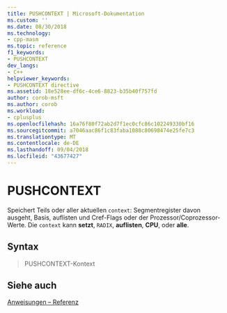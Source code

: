```yaml
---
title: PUSHCONTEXT | Microsoft-Dokumentation
ms.custom: ''
ms.date: 08/30/2018
ms.technology:
- cpp-masm
ms.topic: reference
f1_keywords:
- PUSHCONTEXT
dev_langs:
- C++
helpviewer_keywords:
- PUSHCONTEXT directive
ms.assetid: 18e528ee-df6c-4ce6-8823-b35b40f757fd
author: corob-msft
ms.author: corob
ms.workload:
- cplusplus
ms.openlocfilehash: 16a76f80f72ab2d7f1ec0cfc86c102249330bf16
ms.sourcegitcommit: a7046aac86f1c83faba1088c80698474e25fe7c3
ms.translationtype: MT
ms.contentlocale: de-DE
ms.lasthandoff: 09/04/2018
ms.locfileid: "43677427"
---
```

# <a name="pushcontext"></a>PUSHCONTEXT

Speichert Teils oder aller aktuellen `context`: Segmentregister davon ausgeht, Basis, auflisten und Cref-Flags oder der Prozessor/Coprozessor-Werte. Die `context` kann **setzt**, `RADIX`, **auflisten**, **CPU**, oder **alle**.

## <a name="syntax"></a>Syntax

> PUSHCONTEXT-Kontext

## <a name="see-also"></a>Siehe auch

[Anweisungen – Referenz](../../assembler/masm/directives-reference.md)<br/>